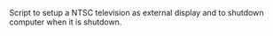 Script to setup a NTSC television as external display and to shutdown computer when it is shutdown.
